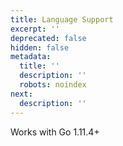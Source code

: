 ```yaml
---
title: Language Support
excerpt: ''
deprecated: false
hidden: false
metadata:
  title: ''
  description: ''
  robots: noindex
next:
  description: ''
---
```

Works with Go 1.11.4+